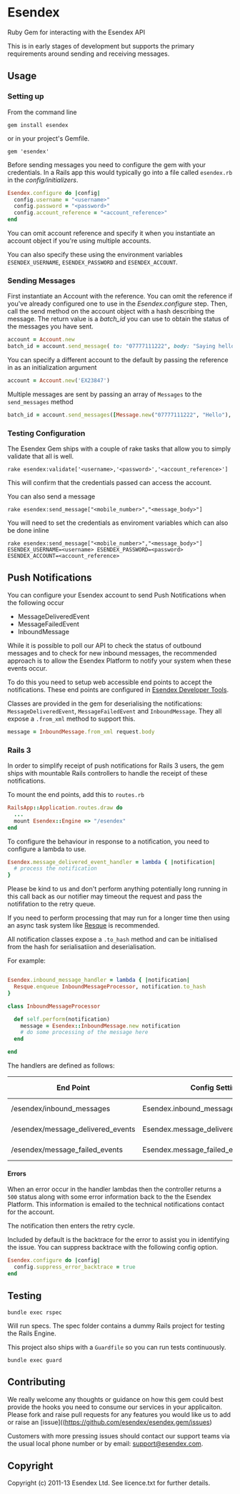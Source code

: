 # Esendex

Ruby Gem for interacting with the Esendex API

This is in early stages of development but supports the primary requirements around sending and receiving messages.

## Usage

### Setting up

From the command line

    gem install esendex

or in your project's Gemfile.

    gem 'esendex'

Before sending messages you need to configure the gem with your credentials. In a Rails app this would typically go into a file called `esendex.rb` in the *config/initializers*.

```ruby
Esendex.configure do |config|
  config.username = "<username>"
  config.password = "<password>"
  config.account_reference = "<account_reference>"
end
```

You can omit account reference and specify it when you instantiate an account object if you're using multiple accounts.

You can also specify these using the environment variables `ESENDEX_USERNAME`, `ESENDEX_PASSWORD` and `ESENDEX_ACCOUNT`.

### Sending Messages

First instantiate an Account with the reference. You can omit the reference if you've already configured one to use in the *Esendex.configure* step.
Then, call the send method on the account object with a hash describing the message. The return value is a *batch_id* you can use to obtain the status of the messages you have sent.

```ruby
account = Account.new
batch_id = account.send_message( to: "07777111222", body: "Saying hello to the world with the help of Esendex")
```
You can specify a different account to the default by passing the reference in as an initialization argument

```ruby
account = Account.new('EX23847')
```

Multiple messages are sent by passing an array of `Messages` to the `send_messages` method
	
```ruby
batch_id = account.send_messages([Message.new("07777111222", "Hello"), Message.new("07777111333", "Hi")])
```

### Testing Configuration

The Esendex Gem ships with a couple of rake tasks that allow you to simply validate that all is well.

    rake esendex:validate['<username>,'<password>','<account_reference>']

This will confirm that the credentials passed can access the account.

You can also send a message

    rake esendex:send_message["<mobile_number>","<message_body>"]

You will need to set the credentials as enviroment variables which can also be done inline

    rake esendex:send_message["<mobile_number>","<message_body>"] ESENDEX_USERNAME=<username> ESENDEX_PASSWORD=<password> ESENDEX_ACCOUNT=<account_reference>


## Push Notifications

You can configure your Esendex account to send Push Notifications when the following occur

+ MessageDeliveredEvent
+ MessageFailedEvent
+ InboundMessage

While it is possible to poll our API to check the status of outbound messages and to check for new inbound messages, the recommended approach is to allow the Esendex Platform to notify your system when these events occur.

To do this you need to setup web accessible end points to accept the notifications. These end points are configured in [Esendex Developer Tools](https://www.esendex.com/developertools).

Classes are provided in the gem for deserialising the notifications: `MessageDeliveredEvent`, `MessageFailedEvent` and `InboundMessage`. They all expose a `.from_xml` method to support this.

```ruby
message = InboundMessage.from_xml request.body
```

### Rails 3

In order to simplify receipt of push notifications for Rails 3 users, the gem ships with mountable Rails controllers to handle the receipt of these notifications.

To mount the end points, add this to `routes.rb`

```ruby
RailsApp::Application.routes.draw do
  ...
  mount Esendex::Engine => "/esendex"
end
```

To configure the behaviour in response to a notification, you need to configure a lambda to use.

```ruby
Esendex.message_delivered_event_handler = lambda { |notification| 
  # process the notification
}
```

Please be kind to us and don't perform anything potentially long running in this call back as our notifier may timeout the request and pass the notififation to the retry queue. 

If you need to perform processing that may run for a longer time then using an async task system like [Resque](https://github.com/defunkt/resque) is recommended.

All notification classes expose a `.to_hash` method and can be initialised from the hash for serialisatiion and deserialisation.

For example:

```ruby

Esendex.inbound_message_handler = lambda { |notification| 
  Resque.enqueue InboundMessageProcessor, notification.to_hash
}

class InboundMessageProcessor

  def self.perform(notification)
    message = Esendex::InboundMessage.new notification
    # do some processing of the message here
  end

end
``` 

The handlers are defined as follows:

| End Point| Config Setting | Notification Class | Developer Tools |
| -------- | -------------- | ------------------ | --------------- |
| /esendex/inbound_messages | Esendex.inbound_message_handler | InboundMessage | SMS received |
| /esendex/message_delivered_events | Esendex.message_delivered_event_handler | MessageDeliveredEvent | SMS delivered |
| /esendex/message_failed_events | Esendex.message_failed_event_handler | MessageFailedEvent | SMS failed |

#### Errors

When an error occur in the handler lambdas then the controller returns a `500` status along with some error information back to the the Esendex Platform. This information is emailed to the technical notifications contact for the account.

The notification then enters the retry cycle. 

Included by default is the backtrace for the error to assist you in identifying the issue. You can suppress backtrace with the following config option.

```ruby
Esendex.configure do |config|
  config.suppress_error_backtrace = true
end
```

## Testing

    bundle exec rspec
  
Will run specs. The spec folder contains a dummy Rails project for testing the Rails Engine.

This project also ships with a `Guardfile` so you can run tests continuously.

    bundle exec guard


## Contributing

We really welcome any thoughts or guidance on how this gem could best provide the hooks you need to consume our services in your applicaiton. Please fork and raise pull requests for any features you would like us to add or raise an [issue]((https://github.com/esendex/esendex.gem/issues)

Customers with more pressing issues should contact our support teams via the usual local phone number or by email: [support@esendex.com](mailto:support@esendex.com).

## Copyright

Copyright (c) 2011-13 Esendex Ltd. See licence.txt for further details.

